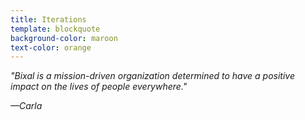 ```yaml
---
title: Iterations
template: blockquote
background-color: maroon
text-color: orange
---
```


*"Bixal is a mission-driven organization determined to have a positive impact on the lives of people everywhere."*

*—Carla*
